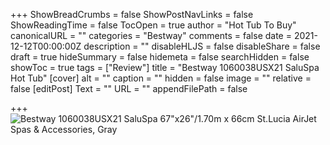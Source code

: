 +++
ShowBreadCrumbs = false
ShowPostNavLinks = false
ShowReadingTime = false
TocOpen = true
author = "Hot Tub To Buy"
canonicalURL = ""
categories = "Bestway"
comments = false
date = 2021-12-12T00:00:00Z
description = ""
disableHLJS = false
disableShare = false
draft = true
hideSummary = false
hidemeta = false
searchHidden = false
showToc = true
tags = ["Review"]
title = "Bestway 1060038USX21 SaluSpa Hot Tub"
[cover]
alt = ""
caption = ""
hidden = false
image = ""
relative = false
[editPost]
Text = ""
URL = ""
appendFilePath = false

+++
![Bestway 1060038USX21 SaluSpa 67"x26"/1.70m x 66cm St.Lucia AirJet Spas & Accessories, Gray](https://images-na.ssl-images-amazon.com/images/I/61XKUZjyvwL._AC_UL604_SR604,400_.jpg)